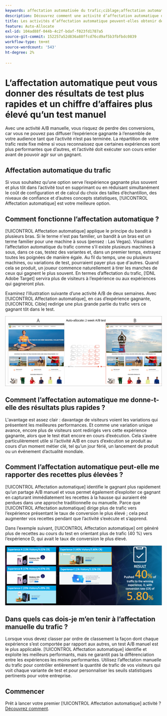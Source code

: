 ```yaml
---
keywords: affectation automatisée du trafic;ciblage;affectation automatique;affectation automatique
description: Découvrez comment une activité d’affectation automatique dans Adobe [!DNL Target] identifie un gagnant parmi plusieurs expériences et réaffecte automatiquement du trafic supplémentaire vers le gagnant.
title: Les activités d’affectation automatique peuvent-elles obtenir des résultats plus rapides et des recettes plus élevées ?
feature: Auto-Allocate
exl-id: 104ad88f-044b-4c2f-bdaf-f023fd1787a5
source-git-commit: 152257a52d836a88ffcd76cd9af5b3fbfbdc0839
workflow-type: tm+mt
source-wordcount: '543'
ht-degree: 2%

---
```


# L’affectation automatique peut vous donner des résultats de test plus rapides et un chiffre d’affaires plus élevé qu’un test manuel

Avec une activité A/B manuelle, vous risquez de perdre des conversions, car vous ne pouvez pas diffuser l’expérience gagnante à l’ensemble de votre audience tant que l’activité n’est pas terminée. La répartition de votre trafic reste fixe même si vous reconnaissez que certaines expériences sont plus performantes que d’autres, et l’activité doit exécuter son cours entier avant de pouvoir agir sur un gagnant.

## Affectation automatique du trafic

Si vous souhaitez qu’une option serve l’expérience gagnante plus souvent et plus tôt dans l’activité tout en supprimant ou en réduisant simultanément le coût de configuration et de calcul du choix des tailles d’échantillon, des niveaux de confiance et d’autres concepts statistiques, [!UICONTROL Affectation automatique] est votre meilleure option.

## Comment fonctionne l’affectation automatique ?

[!UICONTROL Affectation automatique] applique le principe du bandit à plusieurs bras. Si le terme n&#39;est pas familier, un bandit à un bras est un terme familier pour une machine à sous (pensez : Las Vegas). Visualisez l’affectation automatique du trafic comme s’il existe plusieurs machines à sous, dans ce cas, testez des variantes et, dans un premier temps, extrayez toutes les poignées de manière égale. Au fil du temps, une ou plusieurs machines, ou variations de test, pourraient payer plus que d&#39;autres. Quand cela se produit, un joueur commence naturellement à tirer les manches de ceux qui gagnent le plus souvent. En termes d’affectation du trafic, [!DNL Adobe Target] servira plus de visiteurs à l’expérience ou aux expériences qui gagneront plus.

Examinez l’illustration suivante d’une activité A/B de deux semaines. Avec [!UICONTROL Affectation automatique], en cas d’expérience gagnante, [!UICONTROL Cible] redirige une plus grande partie du trafic vers ce gagnant tôt dans le test.

![Illustration de l’affectation automatique](/help/main/c-activities/automated-traffic-allocation/assets/Auto-Allocate-test.png)

## Comment l’affectation automatique me donne-t-elle des résultats plus rapides ?

L&#39;avantage est assez clair : davantage de visiteurs voient les variations qui présentent les meilleures performances. Et comme une variation unique avance, encore plus de visiteurs sont redirigés vers cette expérience gagnante, alors que le test était encore en cours d’exécution. Cela s’avère particulièrement utile si l’activité A/B en cours d’exécution se produit au cours d’un moment métier clé, tel qu’un jour férié, un lancement de produit ou un événement d’actualité mondiale.

## Comment l’affectation automatique peut-elle me rapporter des recettes plus élevées ?

[!UICONTROL Affectation automatique] identifie le gagnant plus rapidement qu’un partage A/B manuel et vous permet également d’exploiter ce gagnant en capturant immédiatement les recettes à la hausse qui auraient été perdues dans une approche traditionnelle ou manuelle. Parce que [!UICONTROL Affectation automatique] dirige plus de trafic vers l’expérience présentant le taux de conversion le plus élevé ; cela peut augmenter vos recettes pendant que l’activité s’exécute et s’apprend.

Dans l’exemple suivant, [!UICONTROL Affectation automatique] ont généré plus de recettes au cours du test en orientant plus de trafic (40 %) vers l’expérience D, qui avait le taux de conversion le plus élevé.

![L’affectation automatique fournit une illustration des recettes plus élevées](/help/main/c-activities/automated-traffic-allocation/assets/five-experiences.png)

## Dans quels cas dois-je m’en tenir à l’affectation manuelle du trafic ?

Lorsque vous devez classer par ordre de classement la façon dont chaque expérience s’est comportée par rapport aux autres, un test A/B manuel est le plus applicable. [!UICONTROL Affectation automatique] identifie et exploite les meilleurs performants, mais ne garantit pas la différenciation entre les expériences les moins performantes. Utilisez l’affectation manuelle du trafic pour contrôler entièrement la quantité de trafic de vos visiteurs qui voit chaque variante de test et pour personnaliser les seuils statistiques pertinents pour votre entreprise.

## Commencer

Prêt à lancer votre premier [!UICONTROL Affectation automatique] activité ? [Découvrez comment](/help/main/c-activities/automated-traffic-allocation/automated-traffic-allocation.md).
